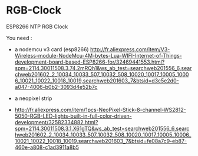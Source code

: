 # RGB-Clock
ESP8266 NTP RGB Clock

You need :

- a nodemcu v3 card (esp8266)
http://fr.aliexpress.com/item/V3-Wireless-module-NodeMcu-4M-bytes-Lua-WIFI-Internet-of-Things-development-board-based-ESP8266-for/32469441553.html?spm=2114.30011508.3.74.2mRQh1&ws_ab_test=searchweb201556_6,searchweb201602_2_10034_10033_507_10032_508_10020_10017_10005_10006_10021_10022_10018_10019,searchweb201603_7&btsid=d3c5e2d0-a047-4006-b0b2-3093d4e52b7c

- a neopixel strip
- http://fr.aliexpress.com/item/1pcs-NeoPixel-Stick-8-channel-WS2812-5050-RGB-LED-lights-built-in-full-color-driven-development/32582334882.html?spm=2114.30011508.3.1.X61gTQ&ws_ab_test=searchweb201556_6,searchweb201602_2_10034_10033_507_10032_508_10020_10017_10005_10006_10021_10022_10018_10019,searchweb201603_7&btsid=fe08a7c9-eb87-460e-a808-c1ad3911a8b5

